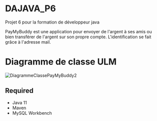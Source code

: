 # DAJAVA_P6
Projet 6 pour la formation de développeur java

PayMyBuddy est une application pour envoyer de l'argent à ses amis ou bien
transférer de l'argent sur son propre compte.
L'identification se fait grâce à l'adresse mail.

# Diagramme de classe ULM 


![DiagrammeClassePayMyBuddy2](https://user-images.githubusercontent.com/57980516/201649333-d295a3f3-b441-4b0f-87d1-6efcad1a5fa8.jpg)

## Required 

 * Java 11
 * Maven
 * MySQL Workbench
